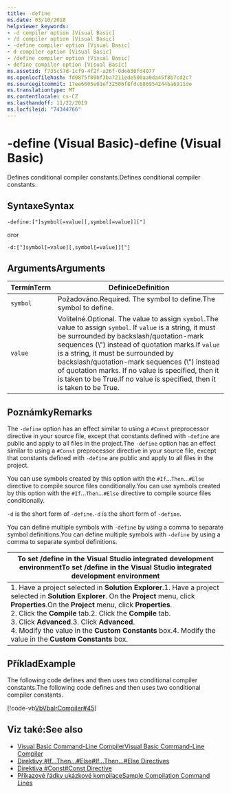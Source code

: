 ```yaml
---
title: -define
ms.date: 03/10/2018
helpviewer_keywords:
- -d compiler option [Visual Basic]
- /d compiler option [Visual Basic]
- -define compiler option [Visual Basic]
- d compiler option [Visual Basic]
- /define compiler option [Visual Basic]
- define compiler option [Visual Basic]
ms.assetid: f735c57d-1cf9-4f2f-a26f-0de630fd4077
ms.openlocfilehash: fd0875f09bf3ba7211ede500aa0da45f8b7cd2c7
ms.sourcegitcommit: 17ee6605e01ef32506f8fdc686954244ba6911de
ms.translationtype: MT
ms.contentlocale: cs-CZ
ms.lasthandoff: 11/22/2019
ms.locfileid: "74344766"
---
```

# <a name="-define-visual-basic"></a><span data-ttu-id="94d0f-102">-define (Visual Basic)</span><span class="sxs-lookup"><span data-stu-id="94d0f-102">-define (Visual Basic)</span></span>
<span data-ttu-id="94d0f-103">Defines conditional compiler constants.</span><span class="sxs-lookup"><span data-stu-id="94d0f-103">Defines conditional compiler constants.</span></span>  
  
## <a name="syntax"></a><span data-ttu-id="94d0f-104">Syntaxe</span><span class="sxs-lookup"><span data-stu-id="94d0f-104">Syntax</span></span>  
  
```console  
-define:["]symbol[=value][,symbol[=value]]["]  
```

<span data-ttu-id="94d0f-105">or</span><span class="sxs-lookup"><span data-stu-id="94d0f-105">or</span></span>

```console  
-d:["]symbol[=value][,symbol[=value]]["]  
```  
  
## <a name="arguments"></a><span data-ttu-id="94d0f-106">Arguments</span><span class="sxs-lookup"><span data-stu-id="94d0f-106">Arguments</span></span>  
  
|<span data-ttu-id="94d0f-107">Termín</span><span class="sxs-lookup"><span data-stu-id="94d0f-107">Term</span></span>|<span data-ttu-id="94d0f-108">Definice</span><span class="sxs-lookup"><span data-stu-id="94d0f-108">Definition</span></span>|  
|---|---|  
|`symbol`|<span data-ttu-id="94d0f-109">Požadováno.</span><span class="sxs-lookup"><span data-stu-id="94d0f-109">Required.</span></span> <span data-ttu-id="94d0f-110">The symbol to define.</span><span class="sxs-lookup"><span data-stu-id="94d0f-110">The symbol to define.</span></span>|  
|`value`|<span data-ttu-id="94d0f-111">Volitelné.</span><span class="sxs-lookup"><span data-stu-id="94d0f-111">Optional.</span></span> <span data-ttu-id="94d0f-112">The value to assign `symbol`.</span><span class="sxs-lookup"><span data-stu-id="94d0f-112">The value to assign `symbol`.</span></span> <span data-ttu-id="94d0f-113">If `value` is a string, it must be surrounded by backslash/quotation-mark sequences (\\") instead of quotation marks.</span><span class="sxs-lookup"><span data-stu-id="94d0f-113">If `value` is a string, it must be surrounded by backslash/quotation-mark sequences (\\") instead of quotation marks.</span></span> <span data-ttu-id="94d0f-114">If no value is specified, then it is taken to be True.</span><span class="sxs-lookup"><span data-stu-id="94d0f-114">If no value is specified, then it is taken to be True.</span></span>|  
  
## <a name="remarks"></a><span data-ttu-id="94d0f-115">Poznámky</span><span class="sxs-lookup"><span data-stu-id="94d0f-115">Remarks</span></span>  
 <span data-ttu-id="94d0f-116">The `-define` option has an effect similar to using a `#Const` preprocessor directive in your source file, except that constants defined with `-define` are public and apply to all files in the project.</span><span class="sxs-lookup"><span data-stu-id="94d0f-116">The `-define` option has an effect similar to using a `#Const` preprocessor directive in your source file, except that constants defined with `-define` are public and apply to all files in the project.</span></span>  
  
 <span data-ttu-id="94d0f-117">You can use symbols created by this option with the `#If`...`Then`...`#Else` directive to compile source files conditionally.</span><span class="sxs-lookup"><span data-stu-id="94d0f-117">You can use symbols created by this option with the `#If`...`Then`...`#Else` directive to compile source files conditionally.</span></span>  
  
 <span data-ttu-id="94d0f-118">`-d` is the short form of `-define`.</span><span class="sxs-lookup"><span data-stu-id="94d0f-118">`-d` is the short form of `-define`.</span></span>  
  
 <span data-ttu-id="94d0f-119">You can define multiple symbols with `-define` by using a comma to separate symbol definitions.</span><span class="sxs-lookup"><span data-stu-id="94d0f-119">You can define multiple symbols with `-define` by using a comma to separate symbol definitions.</span></span>  
  
|<span data-ttu-id="94d0f-120">To set /define in the Visual Studio integrated development environment</span><span class="sxs-lookup"><span data-stu-id="94d0f-120">To set /define in the Visual Studio integrated development environment</span></span>|  
|---|  
|<span data-ttu-id="94d0f-121">1.  Have a project selected in **Solution Explorer**.</span><span class="sxs-lookup"><span data-stu-id="94d0f-121">1.  Have a project selected in **Solution Explorer**.</span></span> <span data-ttu-id="94d0f-122">On the **Project** menu, click **Properties**.</span><span class="sxs-lookup"><span data-stu-id="94d0f-122">On the **Project** menu, click **Properties**.</span></span> <br /><span data-ttu-id="94d0f-123">2.  Click the **Compile** tab.</span><span class="sxs-lookup"><span data-stu-id="94d0f-123">2.  Click the **Compile** tab.</span></span><br /><span data-ttu-id="94d0f-124">3.  Click **Advanced**.</span><span class="sxs-lookup"><span data-stu-id="94d0f-124">3.  Click **Advanced**.</span></span><br /><span data-ttu-id="94d0f-125">4.  Modify the value in the **Custom Constants** box.</span><span class="sxs-lookup"><span data-stu-id="94d0f-125">4.  Modify the value in the **Custom Constants** box.</span></span>|  
  
## <a name="example"></a><span data-ttu-id="94d0f-126">Příklad</span><span class="sxs-lookup"><span data-stu-id="94d0f-126">Example</span></span>  
 <span data-ttu-id="94d0f-127">The following code defines and then uses two conditional compiler constants.</span><span class="sxs-lookup"><span data-stu-id="94d0f-127">The following code defines and then uses two conditional compiler constants.</span></span>  
  
 [!code-vb[VbVbalrCompiler#45](~/samples/snippets/visualbasic/VS_Snippets_VBCSharp/VbVbalrCompiler/VB/Class1.vb#45)]  
  
## <a name="see-also"></a><span data-ttu-id="94d0f-128">Viz také:</span><span class="sxs-lookup"><span data-stu-id="94d0f-128">See also</span></span>

- [<span data-ttu-id="94d0f-129">Visual Basic Command-Line Compiler</span><span class="sxs-lookup"><span data-stu-id="94d0f-129">Visual Basic Command-Line Compiler</span></span>](../../../visual-basic/reference/command-line-compiler/index.md)
- [<span data-ttu-id="94d0f-130">Direktivy #If...Then...#Else</span><span class="sxs-lookup"><span data-stu-id="94d0f-130">#If...Then...#Else Directives</span></span>](../../../visual-basic/language-reference/directives/if-then-else-directives.md)
- [<span data-ttu-id="94d0f-131">Direktiva #Const</span><span class="sxs-lookup"><span data-stu-id="94d0f-131">#Const Directive</span></span>](../../../visual-basic/language-reference/directives/const-directive.md)
- [<span data-ttu-id="94d0f-132">Příkazové řádky ukázkové kompilace</span><span class="sxs-lookup"><span data-stu-id="94d0f-132">Sample Compilation Command Lines</span></span>](../../../visual-basic/reference/command-line-compiler/sample-compilation-command-lines.md)
